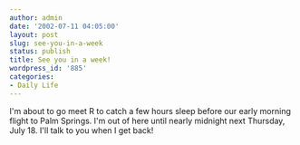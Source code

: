 ```yaml
---
author: admin
date: '2002-07-11 04:05:00'
layout: post
slug: see-you-in-a-week
status: publish
title: See you in a week!
wordpress_id: '885'
categories:
- Daily Life
---
```


I'm about to go meet R to catch a few hours sleep before our early
morning flight to Palm Springs. I'm out of here until nearly midnight
next Thursday, July 18. I'll talk to you when I get back!

